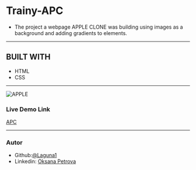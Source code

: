 # Trainy-APC

- The project a webpage APPLE CLONE was building using images as a background and adding gradients to elements.

---

## BUILT WITH

- HTML
- CSS

---

![APPLE](http://archive.li/UW4oR/image)

### Live Demo Link

[APC](https://laguna1.github.io/APC/)

---

### Autor

- Github:[@Laguna1](https://github.com/Laguna1)
- Linkedin: [Oksana Petrova](https://www.linkedin.com/in/oksana-petrova-005bb0145/)
